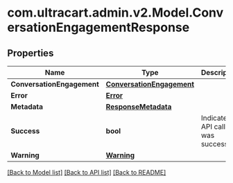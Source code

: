 
# com.ultracart.admin.v2.Model.ConversationEngagementResponse

## Properties

Name | Type | Description | Notes
------------ | ------------- | ------------- | -------------
**ConversationEngagement** | [**ConversationEngagement**](ConversationEngagement.md) |  | [optional] 
**Error** | [**Error**](Error.md) |  | [optional] 
**Metadata** | [**ResponseMetadata**](ResponseMetadata.md) |  | [optional] 
**Success** | **bool** | Indicates if API call was successful | [optional] 
**Warning** | [**Warning**](Warning.md) |  | [optional] 

[[Back to Model list]](../README.md#documentation-for-models)
[[Back to API list]](../README.md#documentation-for-api-endpoints)
[[Back to README]](../README.md)

